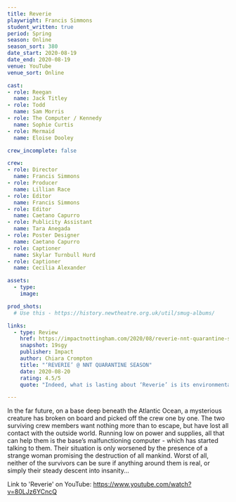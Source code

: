 ```yaml
---
title: Reverie
playwright: Francis Simmons
student_written: true
period: Spring
season: Online
season_sort: 380
date_start: 2020-08-19
date_end: 2020-08-19
venue: YouTube 
venue_sort: Online 

cast:
- role: Reegan
  name: Jack Titley
- role: Todd
  name: Sam Morris
- role: The Computer / Kennedy
  name: Sophie Curtis
- role: Mermaid
  name: Eloise Dooley

crew_incomplete: false

crew:
- role: Director
  name: Francis Simmons
- role: Producer
  name: Lillian Race
- role: Editor
  name: Francis Simmons
- role: Editor 
  name: Caetano Capurro
- role: Publicity Assistant
  name: Tara Anegada
- role: Poster Designer 
  name: Caetano Capurro
- role: Captioner 
  name: Skylar Turnbull Hurd
- role: Captioner
  name: Cecilia Alexander

assets:
  - type:
    image:

prod_shots:
  # Use this - https://history.newtheatre.org.uk/util/smug-albums/

links:
  - type: Review
    href: https://impactnottingham.com/2020/08/reverie-nnt-quarantine-season/
    snapshot: 19sgy
    publisher: Impact
    author: Chiara Crompton
    title: "‘REVERIE’ @ NNT QUARANTINE SEASON"
    date: 2020-08-20
    rating: 4.5/5
    quote: "Indeed, what is lasting about ‘Reverie’ is its environmental theme. The morality of its characters is not an abstract discussion, rather a direct challenge to its audience. Most pertinent and moving is the sensation of guilt and inaction which floods the play. The world beyond Todd and Reagan is dying, there are sirens blaring and a mermaid shouting, power is running out and it is all paralyzingly overwhelming."

---
```


In the far future, on a base deep beneath the Atlantic Ocean, a mysterious creature has broken on board and picked off the crew one by one. The two surviving crew members want nothing more than to escape, but have lost all contact with the outside world. Running low on power and supplies, all that can help them is the base’s malfunctioning computer - which has started talking to them. Their situation is only worsened by the presence of a strange woman promising the destruction of all mankind. Worst of all, neither of the survivors can be sure if anything around them is real, or simply their steady descent into insanity... 

Link to 'Reverie' on YouTube: https://www.youtube.com/watch?v=80LJz6YCncQ

